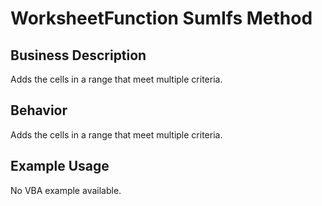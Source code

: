 # WorksheetFunction SumIfs Method

## Business Description
Adds the cells in a range that meet multiple criteria.

## Behavior
Adds the cells in a range that meet multiple criteria.

## Example Usage
No VBA example available.